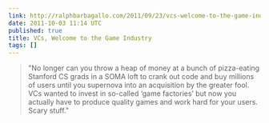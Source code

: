 ```yaml
---
link: http://ralphbarbagallo.com/2011/09/23/vcs-welcome-to-the-game-industry/
date: 2011-10-03 11:14 UTC
published: true
title: VCs, Welcome to the Game Industry
tags: []
---
```


> "No longer can you throw a heap of money at a bunch of pizza-eating Stanford CS grads in a SOMA loft to crank out code and buy millions of users until you supernova into an acquisition by the greater fool. VCs wanted to invest in so-called ‘game factories’ but now you actually have to produce quality games and work hard for your users. Scary stuff."
